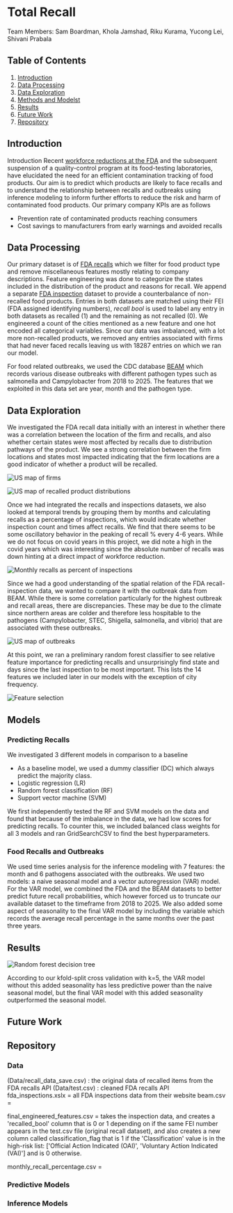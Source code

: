 # Total Recall
Team Members: Sam Boardman, Khola Jamshad, Riku Kurama, Yucong Lei, Shivani Prabala


## Table of Contents
1. [Introduction](#introduction)
2. [Data Processing](#data-processing)
3. [Data Exploration](#data-exploration)
4. [Methods and Modelst](#methods-and-models)
5. [Results](#results)
6. [Future Work](#future-work)
7. [Repository](#repository)


## Introduction
Introduction
Recent [workforce reductions at the FDA](https://www.theguardian.com/us-news/2025/apr/17/fda-suspends-quality-control-food-testing-staff-cuts) and the subsequent suspension of a quality-control program at its food-testing laboratories, have elucidated the need for an efficient contamination tracking of food products. Our aim is to predict which products are likely to face recalls and to understand the relationship between recalls and outbreaks using inference modeling to inform further efforts to reduce the risk and harm of contaminated food products.
Our primary company KPIs are as follows
- Prevention rate of contaminated products reaching consumers
- Cost savings to manufacturers from early warnings and avoided recalls


## Data Processing
Our primary dataset is of [FDA recalls](https://datadashboard.fda.gov/oii/cd/recalls.htm) which we filter for food product type and remove miscellaneous features mostly relating to company descriptions. Feature engineering was done to categorize the states included in the distribution of the product and reasons for recall. We append a separate [FDA inspection](https://datadashboard.fda.gov/oii/cd/inspections.htm) dataset to provide a counterbalance of non-recalled food products. Entries in both datasets are matched using their FEI (FDA assigned identifying numbers), _recall bool_ is used to label any entry in both datasets as recalled (1) and the remaining as not recalled (0). We engineered a count of the cities mentioned as a new feature and one hot encoded all categorical variables. Since our data was imbalanced, with a lot more non-recalled products, we removed any entries associated with firms that had never faced recalls leaving us with 18287 entries on which we ran our model.

For food related outbreaks, we used the CDC database [BEAM](https://data.cdc.gov/Foodborne-Waterborne-and-Related-Diseases/BEAM-Dashboard-Report-Data/jbhn-e8xn/data_preview) which records various disease outbreaks with different pathogen types such as salmonella and Campylobacter from 2018 to 2025. The features that we exploited in this data set are year, month and the pathogen type.

## Data Exploration
We investigated the FDA recall data initially with an interest in whether there was a correlation between the location of the firm and recalls, and also whether certain states were most affected by recalls due to distribution pathways of the product. We see a strong correlation between the firm locations and states most impacted indicating that the firm locations are a good indicator of whether a product will be recalled.

![US map of firms](/Images/geofirm.png)

![US map of recalled product distributions](/Images/geodist.png)

Once we had integrated the recalls and inspections datasets, we also looked at temporal trends by grouping them by months and calculating recalls as a percentage of inspections, which would indicate whether inspection count and times affect recalls. We find that there seems to be some oscillatory behavior in the peaking of recall \% every 4-6 years. While we do not focus on covid years in this project, we did note a high in the covid years which was interesting since the absolute number of recalls was down hinting at a direct impact of workforce reduction. 

![Monthly recalls as percent of inspections](/Images/monthlypercent.png)

Since we had a good understanding of the spatial relation of the FDA recall-inspection data, we wanted to compare it with the outbreak data from BEAM. While there is some correlation particularly for the highest outbreak and recall areas, there are discrepancies. These may be due to the climate since northern areas are colder and therefore less hospitable to the pathogens (Campylobacter, STEC, Shigella, salmonella, and vibrio) that are associated with these outbreaks.

![US map of outbreaks](/Images/geooutbreaks.png)

At this point, we ran a preliminary random forest classifier to see relative feature importance for predicting recalls and unsurprisingly find state and days since the last inspection to be most important. This lists the 14 features we included later in our models with the exception of city frequency.

![Feature selection](/Images/feature-selection.png)



## Models
### Predicting Recalls

We investigated 3 different models in comparison to a baseline
- As a baseline model, we used a dummy classifier (DC) which always predict the majority class.
- Logistic regression (LR)
- Random forest classification (RF)
- Support vector machine (SVM)

We first independently tested the RF and SVM models on the data and found that because of the imbalance in the data, we had low scores for predicting recalls. To counter this, we included balanced class weights for all 3 models and ran GridSearchCSV to find the best hyperparameters.


### Food Recalls and Outbreaks
We used time series analysis for the inference modeling with 7 features: the month and 6 pathogens associated with the outbreaks. 
We used two models: a naive seasonal model and a vector autoregression (VAR) model. For the VAR model, we combined the FDA and the BEAM datasets to better predict future recall probabilities, which however forced us to truncate our available dataset to the timeframe from 2018 to 2025. We also added some aspect of seasonality to the final VAR model by including the variable which records the average recall percentage in the same months over the past three years. 


## Results
![Random forest decision tree](/Images/rftree.png)

According to our kfold-split cross validation with k=5, the VAR model without this added seasonality has less predictive power than the naive seasonal model, but the final VAR model with this added seasonality outperformed the seasonal model. 


## Future Work


## Repository

### Data
(Data/recall_data_save.csv) : the original data of recalled items from the FDA recalls API
(Data/test.csv) : cleaned FDA recalls API
fda_inspections.xslx = all FDA inspections data from their website
beam.csv = 

final_engineered_features.csv = takes the inspection data, and creates a 'recalled_bool' column that is 0 or 1 depending on if the same FEI number appears in the test.csv file (original recall dataset), and also creates a new column called classification_flag that is 1 if the 'Classification' value is in the high-risk list: ['Official Action Indicated (OAI)', 'Voluntary Action Indicated (VAI)'] and is 0 otherwise.

monthly_recall_percentage.csv = 

### Predictive Models




### Inference Models







